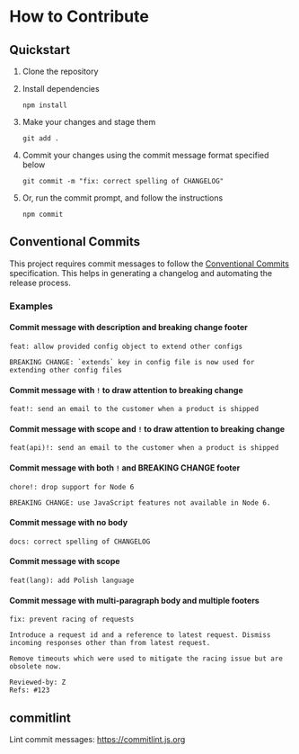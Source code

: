 # How to Contribute

## Quickstart

1. Clone the repository
2. Install dependencies

   ```shell
   npm install
   ```

3. Make your changes and stage them

   ```shell
   git add .
   ```

4. Commit your changes using the commit message format specified below

   ```shell
   git commit -m "fix: correct spelling of CHANGELOG"
   ```

5. Or, run the commit prompt, and follow the instructions

   ```shell
   npm commit
   ```

## Conventional Commits

This project requires commit messages to follow the [Conventional Commits](https://www.conventionalcommits.org/en/v1.0.0/) specification. This helps in generating a changelog and automating the release process.

### Examples

#### Commit message with description and breaking change footer

```text
feat: allow provided config object to extend other configs

BREAKING CHANGE: `extends` key in config file is now used for extending other config files
```

#### Commit message with `!` to draw attention to breaking change

```text
feat!: send an email to the customer when a product is shipped
```

#### Commit message with scope and `!` to draw attention to breaking change

```text
feat(api)!: send an email to the customer when a product is shipped
```

#### Commit message with both `!` and BREAKING CHANGE footer

```text
chore!: drop support for Node 6

BREAKING CHANGE: use JavaScript features not available in Node 6.
```

#### Commit message with no body

```text
docs: correct spelling of CHANGELOG
```

#### Commit message with scope

```text
feat(lang): add Polish language
```

#### Commit message with multi-paragraph body and multiple footers

```text
fix: prevent racing of requests

Introduce a request id and a reference to latest request. Dismiss
incoming responses other than from latest request.

Remove timeouts which were used to mitigate the racing issue but are
obsolete now.

Reviewed-by: Z
Refs: #123
```

## commitlint

Lint commit messages: <https://commitlint.js.org>
